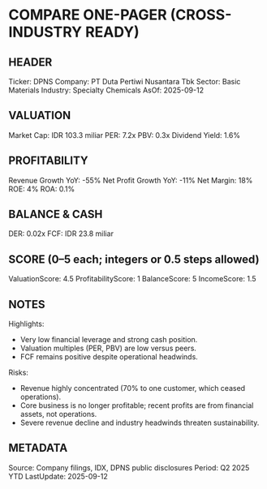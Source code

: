 # COMPARE ONE-PAGER (CROSS-INDUSTRY READY)

## HEADER
Ticker: DPNS
Company: PT Duta Pertiwi Nusantara Tbk
Sector: Basic Materials
Industry: Specialty Chemicals
AsOf: 2025-09-12

## VALUATION
Market Cap: IDR 103.3 miliar
PER: 7.2x
PBV: 0.3x
Dividend Yield: 1.6%

## PROFITABILITY
Revenue Growth YoY: -55%
Net Profit Growth YoY: -11%
Net Margin: 18%
ROE: 4%
ROA: 0.1%

## BALANCE & CASH
DER: 0.02x
FCF: IDR 23.8 miliar

## SCORE (0–5 each; integers or 0.5 steps allowed)
ValuationScore: 4.5
ProfitabilityScore: 1
BalanceScore: 5
IncomeScore: 1.5

## NOTES
Highlights:
- Very low financial leverage and strong cash position.
- Valuation multiples (PER, PBV) are low versus peers.
- FCF remains positive despite operational headwinds.

Risks:
- Revenue highly concentrated (70% to one customer, which ceased operations).
- Core business is no longer profitable; recent profits are from financial assets, not operations.
- Severe revenue decline and industry headwinds threaten sustainability.

## METADATA
Source: Company filings, IDX, DPNS public disclosures
Period: Q2 2025 YTD
LastUpdate: 2025-09-12